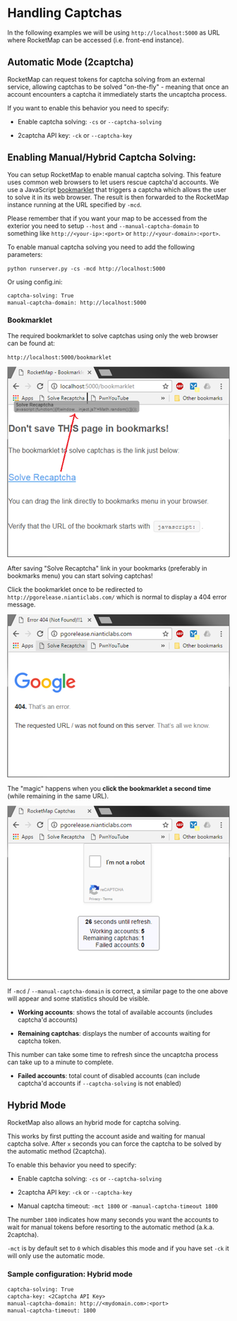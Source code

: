 # Handling Captchas
In the following examples we will be using `http://localhost:5000` as URL where RocketMap can be accessed (i.e. front-end instance).

## Automatic Mode (2captcha)
RocketMap can request tokens for captcha solving from an external service, allowing captchas to be solved "on-the-fly" - meaning that once an account encounters a captcha it immediately starts the uncaptcha process.

If you want to enable this behavior you need to specify:
- Enable captcha solving: `-cs` or `--captcha-solving`

- 2captcha API key: `-ck` or `--captcha-key`

## Enabling Manual/Hybrid Captcha Solving:
You can setup RocketMap to enable manual captcha solving. This feature uses common web browsers to let users rescue captcha'd accounts.
We use a JavaScript [bookmarklet](https://en.wikipedia.org/wiki/Bookmarklet) that triggers a captcha which allows the user to solve it in its web browser.
The result is then forwarded to the RocketMap instance running at the URL specified by `-mcd`.

Please remember that if you want your map to be accessed from the exterior you need to setup `--host` and `--manual-captcha-domain` to something like `http://<your-ip>:<port>` or `http://<your-domain>:<port>`.

To enable manual captcha solving you need to add the following parameters:

`python runserver.py -cs -mcd http://localhost:5000`

Or using config.ini:

    captcha-solving: True
    manual-captcha-domain: http://localhost:5000

### Bookmarklet
The required bookmarklet to solve captchas using only the web browser can be found at:

`http://localhost:5000/bookmarklet`

![bookmarklet page](../_static/img/captchas-bookmarklet-page.png)

After saving "Solve Recaptcha" link in your bookmarks (preferably in bookmarks menu)
you can start solving captchas!

Click the bookmarklet once to be redirected to `http://pgorelease.nianticlabs.com/`
which is normal to display a 404 error message.

![bookmarklet page](../_static/img/captchas-1st-click.png)

The "magic" happens when you **click the bookmarklet a second time** (while remaining in the same URL).

![bookmarklet page](../_static/img/captchas-page.png)

If `-mcd` / `--manual-captcha-domain` is correct, a similar page to the one above will appear and some statistics should be visible.

 - **Working accounts**: shows the total of available accounts (includes captcha'd accounts)

 - **Remaining captchas**: displays the number of accounts waiting for captcha token.

 This number can take some time to refresh since the uncaptcha process can take up to a minute to complete.

 - **Failed accounts**: total count of disabled accounts (can include captcha'd accounts if `--captcha-solving` is not enabled)

## Hybrid Mode
RocketMap also allows an hybrid mode for captcha solving.

This works by first putting the account aside and waiting for manual captcha solve. After `x` seconds you can force the captcha to be solved by the automatic method (2captcha).

To enable this behavior you need to specify:
- Enable captcha solving: `-cs` or `--captcha-solving`

- 2captcha API key: `-ck` or `--captcha-key`

- Manual captcha timeout: `-mct 1800` or `-manual-captcha-timeout 1800`

The number `1800` indicates how many seconds you want the accounts to wait for manual tokens before resorting to the automatic method (a.k.a. 2captcha).

`-mct` is by default set to `0` which disables this mode and if you have set `-ck` it will only use the automatic mode.

### Sample configuration: Hybrid mode

    captcha-solving: True
    captcha-key: <2Captcha API Key>
    manual-captcha-domain: http://<mydomain.com>:<port>
    manual-captcha-timeout: 1800
